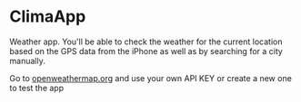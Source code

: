 #  ClimaApp

Weather app. You'll be able to check the weather for the current location based on the GPS data from the iPhone as well as by searching for a city manually. 

Go to [openweathermap.org](https://openweathermap.org/api) and use your own API KEY or create a new one to test the app

